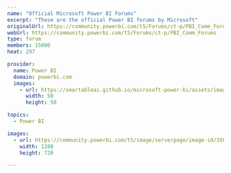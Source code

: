 ```yaml
---
name: "Official Microsoft Power BI Forums"
excerpt: "These are the official Power BI forums by Microsoft"
originalUrl: https://community.powerbi.com/t5/Forums/ct-p/PBI_Comm_Forums
webUrl: https://community.powerbi.com/t5/Forums/ct-p/PBI_Comm_Forums
type: forum
members: 15000
heat: 297

provider:
  name: Power BI
  domain: powerbi.com
  images:
    - url: https://smartableai.github.io/microsoft-power-bi/assets/images/organizations/powerbi.com-50x50.jpg
      width: 50
      height: 50

topics:
  - Power BI

images:
  - url: https://community.powerbi.com/t5/image/serverpage/image-id/356571i2B381C43C85E7997/image-size/large/is-moderation-mode/true?v=1.0&px=999
    width: 1280
    height: 720

---
```



